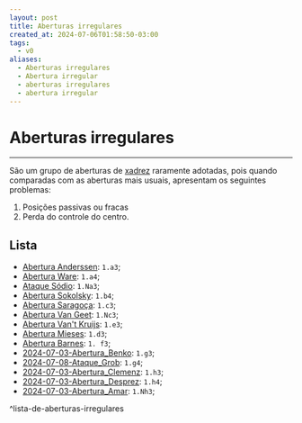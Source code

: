 ```yaml
---
layout: post
title: Aberturas irregulares
created_at: 2024-07-06T01:58:50-03:00
tags:
  - v0
aliases:
  - Aberturas irregulares
  - Abertura irregular
  - aberturas irregulares
  - abertura irregular
---
```

# Aberturas irregulares
---
São um grupo de aberturas de [xadrez](api/2024/07/2024-07-06-Xadrez.md) raramente adotadas, pois quando comparadas com as aberturas mais usuais, apresentam os seguintes problemas:  
1. Posições passivas ou fracas
2. Perda do controle do centro.
## Lista
- [Abertura Anderssen](_insight/2024/07/2024-07-03-Abertura_Anderssen.md): `1.a3`;
- [Abertura Ware](_insight/2024/07/2024-07-08-Abertura_Ware.md): `1.a4`;
- [Ataque Sódio](_insight/2024/07/2024-07-05-Ataque-Sodio.md): `1.Na3`;
- [Abertura Sokolsky](_insight/2024/07/2024-07-03-Abertura_Sokolsky.md): `1.b4`;
- [Abertura Saragoça](_insight/2024/07/2024-07-03-Abertura_Saragoca.md): `1.c3`;
- [Abertura Van Geet](_draft/2024/07/2024-07-08-Abertura_Van_Geet.md): `1.Nc3`;
- [Abertura Van't Kruijs](_insight/2024/07/2024-07-03-Abertura_Vant_Kruijs.md): `1.e3`;
- [Abertura Mieses](_insight/2024/07/2024-07-03-Abertura_Mieses.md): `1.d3`;
- [Abertura Barnes](_insight/2024/07/2024-07-03-Abertura_Barnes.md): `1. f3`;
- [2024-07-03-Abertura_Benko](_insight/2024/07/2024-07-03-Abertura_Benko.md): `1.g3`;
- [2024-07-08-Ataque_Grob](_insight/2024/07/2024-07-08-Ataque_Grob.md): `1.g4`;
- [2024-07-03-Abertura_Clemenz](_insight/2024/07/2024-07-03-Abertura_Clemenz.md): `1.h3`;
- [2024-07-03-Abertura_Desprez](_insight/2024/07/2024-07-03-Abertura_Desprez.md): `1.h4`;
- [2024-07-03-Abertura_Amar](_insight/2024/07/2024-07-03-Abertura_Amar.md): `1.Nh3`;

^lista-de-aberturas-irregulares
